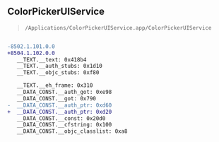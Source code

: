 ## ColorPickerUIService

> `/Applications/ColorPickerUIService.app/ColorPickerUIService`

```diff

-8502.1.101.0.0
+8504.1.102.0.0
   __TEXT.__text: 0x418b4
   __TEXT.__auth_stubs: 0x1d10
   __TEXT.__objc_stubs: 0xf80

   __TEXT.__eh_frame: 0x310
   __DATA_CONST.__auth_got: 0xe98
   __DATA_CONST.__got: 0x790
-  __DATA_CONST.__auth_ptr: 0xd60
+  __DATA_CONST.__auth_ptr: 0xd20
   __DATA_CONST.__const: 0x20d0
   __DATA_CONST.__cfstring: 0x100
   __DATA_CONST.__objc_classlist: 0xa8

```
